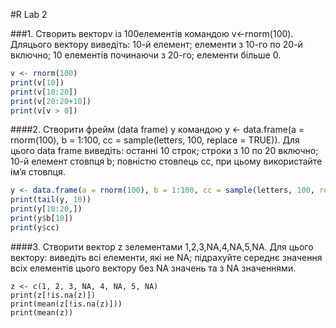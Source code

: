 #R Lab 2

###1. Створить векторv із 100елементів командою v<-rnorm(100).
Дляцього вектору виведіть: 10-й елемент; елементи з 10-го по 20-й включно; 10 елементів починаючи з 20-го; елементи більше 0.
````r
v <- rnorm(100)
print(v[10]) 
print(v[10:20])
print(v[20:20+10])
print(v[v > 0])
````
####2. Створити фрейм (data frame) y командою y <- data.frame(a = rnorm(100), b = 1:100, cc = sample(letters, 100, replace = TRUE)). 
Для цього data frame виведіть: останні 10 строк; строки з 10 по 20 включно; 10-й елемент стовпця b; повністю стовпець cc, при цьому використайте ім’я стовпця.
```r
y <- data.frame(a = rnorm(100), b = 1:100, cc = sample(letters, 100, replace = TRUE))
print(tail(y, 10))
print(y[10:20,])
print(y$b[10])
print(y$cc)
```

####3. Створити вектор z зелементами 1,2,3,NA,4,NA,5,NA. 
Для цього вектору: виведіть всі елементи, які не NA; підрахуйте середнє значення всіх елементів цього вектору без NA значень та з NA значеннями.
````
z <- c(1, 2, 3, NA, 4, NA, 5, NA)
print(z[!is.na(z)])
print(mean(z[!is.na(z)]))
print(mean(z))
````